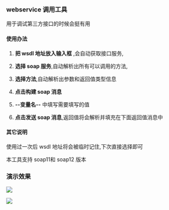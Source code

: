 ### webservice 调用工具

用于调试第三方接口的时候会挺有用

#### 使用办法 

1. **把 wsdl 地址放入输入框** ,会自动获取接口服务,

2. **选择 soap 服务**,自动解析出所有可以调用的方法,

3. **选择方法**,自动解析出参数和返回值类型信息

4. **点击构建 soap 消息**

5.  **--变量名--** 中填写需要填写的值 

6. **点击发送 soap 消息**,返回值将会解析并填充在下面返回值消息中



#### 其它说明 

使用过一次后 wsdl 地址将会被临时记住,下次直接选择即可

本工具支持 soap11和 soap12 版本



### 演示效果

![](http://pic.yupoo.com/sanri1993/c9ca63f6/1bf906ca.png)



![](http://pic.yupoo.com/sanri1993/4ed9fa02/ba2ba66f.png)